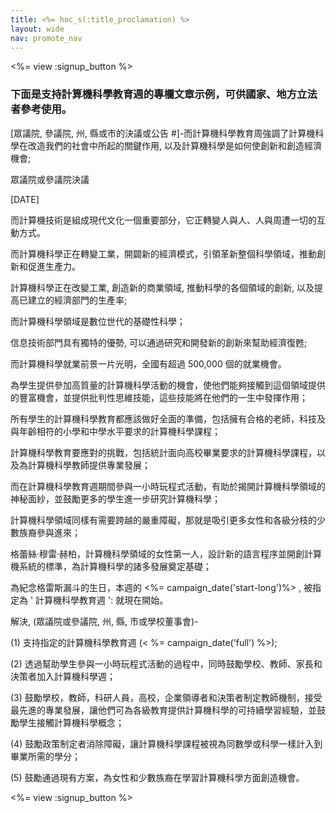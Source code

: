 ```yaml
---
title: <%= hoc_s(:title_proclamation) %>
layout: wide
nav: promote_nav
---
```

<%= view :signup_button %>

### 下面是支持計算機科學教育週的專欄文章示例，可供國家、地方立法者參考使用。

  
[眾議院, 參議院, 州, 縣或市的決議或公告 #]-而計算機科學教育周強調了計算機科學在改造我們的社會中所起的關鍵作用, 以及計算機科學是如何使創新和創造經濟機會;

眾議院或參議院決議

[DATE]

而計算機技術是組成現代文化一個重要部分，它正轉變人與人、人與周遭一切的互動方式。

而計算機科學正在轉變工業，開闢新的經濟模式，引領革新整個科學領域，推動創新和促進生產力。

計算機科學正在改變工業, 創造新的商業領域, 推動科學的各個領域的創新, 以及提高已建立的經濟部門的生產率;

而計算機科學領域是數位世代的基礎性科學；

信息技術部門具有獨特的優勢, 可以通過研究和開發新的創新來幫助經濟復甦;

而計算機科學就業前景一片光明，全國有超過 500,000 個的就業機會。

為學生提供參加高質量的計算機科學活動的機會，使他們能夠接觸到這個領域提供的豐富機會，並提供批判性思維技能，這些技能將在他們的一生中發揮作用；

所有學生的計算機科學教育都應該做好全面的準備，包括擁有合格的老師，科技及與年齡相符的小學和中學水平要求的計算機科學課程；

計算機科學教育要應對的挑戰，包括統計面向高校畢業要求的計算機科學課程，以及為計算機科學教師提供專業發展；

而在計算機科學教育週期間參與一小時玩程式活動，有助於揭開計算機科學領域的神秘面紗，並鼓勵更多的學生進一步研究計算機科學；

計算機科學領域同樣有需要跨越的嚴重障礙，那就是吸引更多女性和各級分枝的少數族裔參與進來；

格蕾絲·穆雷·赫柏，計算機科學領域的女性第一人，設計新的語言程序並開創計算機系統的標準，為計算機科學的諸多發展奠定基礎；

為紀念格雷斯漏斗的生日，本週的 <%= campaign_date('start-long')%> , 被指定為 ' 計算機科學教育週 ': 就現在開始。

解決, (眾議院或參議院, 州, 縣, 市或學校董事會)-

(1) 支持指定的計算機科學教育週 (< %= campaign_date('full') %>);

(2) 透過幫助學生參與一小時玩程式活動的過程中，同時鼓勵學校、教師、家長和決策者加入計算機科學週；

(3) 鼓勵學校，教師，科研人員，高校，企業領導者和決策者制定教師機制，接受最先進的專業發展，讓他們可為各級教育提供計算機科學的可持續學習經驗，並鼓勵學生接觸計算機科學概念；

(4) 鼓勵政策制定者消除障礙，讓計算機科學課程被視為同數學或科學一樣計入到畢業所需的學分；

(5) 鼓勵通過現有方案，為女性和少數族裔在學習計算機科學方面創造機會。

<%= view :signup_button %>